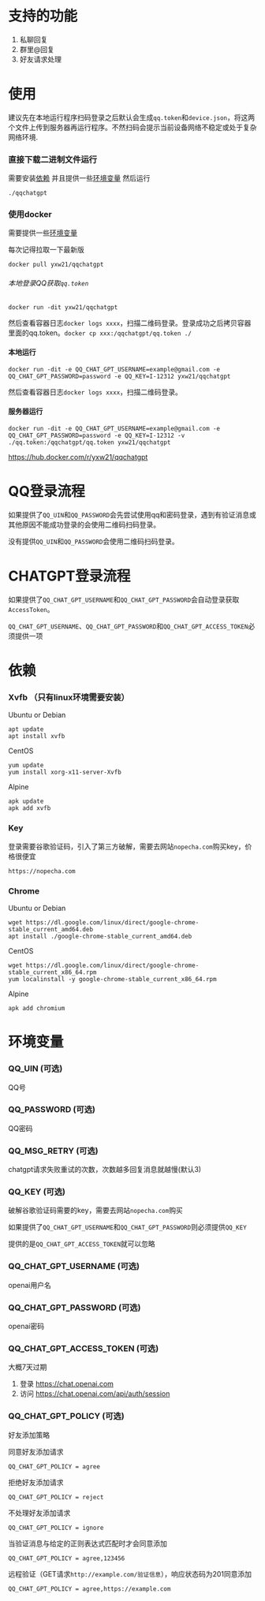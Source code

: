 # 支持的功能
1. 私聊回复
2. 群里@回复
3. 好友请求处理

# 使用
建议先在本地运行程序扫码登录之后默认会生成`qq.token`和`device.json`，将这两个文件上传到服务器再运行程序。不然扫码会提示当前设备网络不稳定或处于复杂网络环境.

### 直接下载二进制文件运行
需要安装[依赖](https://github.com/yxw21/qqchatgpt#%E4%BE%9D%E8%B5%96)
并且提供一些[环境变量](https://github.com/yxw21/qqchatgpt#%E7%8E%AF%E5%A2%83%E5%8F%98%E9%87%8F)
然后运行
```
./qqchatgpt
```

### 使用docker
需要提供一些[环境变量](https://github.com/yxw21/qqchatgpt#%E7%8E%AF%E5%A2%83%E5%8F%98%E9%87%8F)

每次记得拉取一下最新版
```
docker pull yxw21/qqchatgpt
```

###### 本地登录QQ获取`qq.token`
```
docker run -dit yxw21/qqchatgpt
```
然后查看容器日志`docker logs xxxx`，扫描二维码登录。登录成功之后拷贝容器里面的qq.token。`docker cp xxx:/qqchatgpt/qq.token ./`

#### 本地运行
```
docker run -dit -e QQ_CHAT_GPT_USERNAME=example@gmail.com -e QQ_CHAT_GPT_PASSWORD=password -e QQ_KEY=I-12312 yxw21/qqchatgpt
```
然后查看容器日志`docker logs xxxx`，扫描二维码登录。

#### 服务器运行
```
docker run -dit -e QQ_CHAT_GPT_USERNAME=example@gmail.com -e QQ_CHAT_GPT_PASSWORD=password -e QQ_KEY=I-12312 -v ./qq.token:/qqchatgpt/qq.token yxw21/qqchatgpt
```

https://hub.docker.com/r/yxw21/qqchatgpt

# QQ登录流程
如果提供了`QQ_UIN`和`QQ_PASSWORD`会先尝试使用qq和密码登录，遇到有验证消息或其他原因不能成功登录的会使用二维码扫码登录。

没有提供`QQ_UIN`和`QQ_PASSWORD`会使用二维码扫码登录。

# CHATGPT登录流程
如果提供了`QQ_CHAT_GPT_USERNAME`和`QQ_CHAT_GPT_PASSWORD`会自动登录获取`AccessToken`。

`QQ_CHAT_GPT_USERNAME`、`QQ_CHAT_GPT_PASSWORD`和`QQ_CHAT_GPT_ACCESS_TOKEN`必须提供一项

# 依赖
### Xvfb （只有linux环境需要安装）
  
Ubuntu or Debian
```
apt update
apt install xvfb
```
CentOS
```
yum update
yum install xorg-x11-server-Xvfb
```
Alpine
```
apk update
apk add xvfb
```
### Key
登录需要谷歌验证码，引入了第三方破解，需要去网站`nopecha.com`购买key，价格很便宜

```
https://nopecha.com
```
### Chrome

Ubuntu or Debian
```
wget https://dl.google.com/linux/direct/google-chrome-stable_current_amd64.deb
apt install ./google-chrome-stable_current_amd64.deb
```
CentOS
```
wget https://dl.google.com/linux/direct/google-chrome-stable_current_x86_64.rpm
yum localinstall -y google-chrome-stable_current_x86_64.rpm
```
Alpine
```
apk add chromium
```


# 环境变量
### QQ_UIN (可选)
QQ号
### QQ_PASSWORD (可选)
QQ密码
### QQ_MSG_RETRY (可选)
chatgpt请求失败重试的次数，次数越多回复消息就越慢(默认3)
### QQ_KEY (可选)
破解谷歌验证码需要的key，需要去网站`nopecha.com`购买

如果提供了`QQ_CHAT_GPT_USERNAME`和`QQ_CHAT_GPT_PASSWORD`则必须提供`QQ_KEY`

提供的是`QQ_CHAT_GPT_ACCESS_TOKEN`就可以忽略
### QQ_CHAT_GPT_USERNAME (可选)
openai用户名
### QQ_CHAT_GPT_PASSWORD (可选)
openai密码
### QQ_CHAT_GPT_ACCESS_TOKEN (可选)
大概7天过期
1. 登录 https://chat.openai.com
2. 访问 https://chat.openai.com/api/auth/session
### QQ_CHAT_GPT_POLICY (可选)
好友添加策略

同意好友添加请求
```
QQ_CHAT_GPT_POLICY = agree
```
拒绝好友添加请求
```
QQ_CHAT_GPT_POLICY = reject
```
不处理好友添加请求
```
QQ_CHAT_GPT_POLICY = ignore
```
当验证消息与给定的正则表达式匹配时才会同意添加
```
QQ_CHAT_GPT_POLICY = agree,123456
```
远程验证（GET请求`http://example.com/验证信息`），响应状态码为201同意添加
```
QQ_CHAT_GPT_POLICY = agree,https://example.com
```
